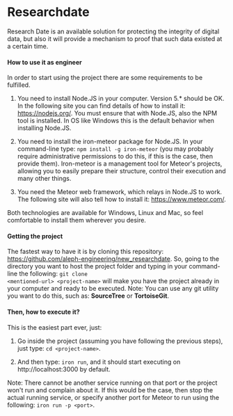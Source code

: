 # Researchdate
Research Date is an available solution for protecting the integrity of
digital data, but also it will provide a mechanism to proof that such
data existed at a certain time.


#### How to use it as engineer

In order to start using the project there are some requirements to be
fulfilled.

1.  You need to install Node.JS in your computer. Version 5.* should be
    OK. In the following site you can find details of how to install it:
    https://nodejs.org/. You must ensure that with Node.JS, also the NPM
    tool is installed. In OS like Windows this is the default behavior
    when installing Node.JS.

2.  You need to install the iron-meteor package for Node.JS. In your
    command-line type: <code>npm install -g iron-meteor</code> (you may
    probably require administrative permissions to do this, if this is
    the case, then provide them). Iron-meteor is a management tool for
    Meteor's projects, allowing you to easily prepare their structure,
    control their execution and many other things.

3.  You need the Meteor web framework, which relays in Node.JS to work. The
    following site will also tell how to install it:
    https://www.meteor.com/.

Both technologies are available for Windows, Linux and Mac,
so feel comfortable to install them wherever you desire.



#### Getting the project

The fastest way to have it is by cloning this repository:
https://github.com/aleph-engineering/new_researchdate. So, going to the
directory you want to host the project folder and typing in your
command-line the following: <code>git clone \<mentioned-url\> \<project-name\></code>
will make you have the project already in your computer and ready to be
executed. Note: You can use any git utility you want to do this,
such as: <strong>SourceTree</strong> or <strong>TortoiseGit</strong>.


#### Then, how to execute it?

This is the easiest part ever, just:

1.  Go inside the project (assuming you have following the previous
    steps), just type: <code>cd \<project-name\></code>.
    
2.  And then type: <code>iron run</code>, and it should start
    executing on http://localhost:3000 by default.

Note: There cannot be another service running on that port or the
project won't run and complain about it. If this would be the case, then
stop the actual running service, or specify another port for Meteor to
run using the following: <code>iron run -p \<port\></code>.
